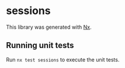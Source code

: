 # sessions

This library was generated with [Nx](https://nx.dev).

## Running unit tests

Run `nx test sessions` to execute the unit tests.
